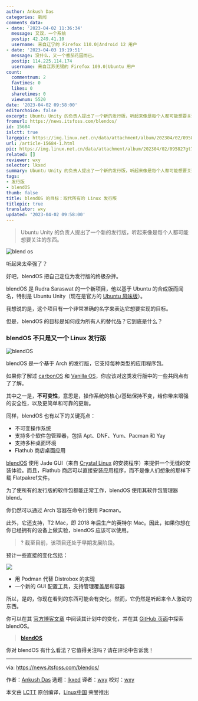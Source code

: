 ```yaml
---
author: Ankush Das
categories: 新闻
comments_data:
- date: '2023-04-02 11:36:34'
  message: 又双，一个系统
  postip: 42.249.41.10
  username: 来自辽宁的 Firefox 110.0|Android 12 用户
- date: '2023-04-03 19:19:51'
  message: 没什么，又一个番茄花园而已。
  postip: 114.225.114.174
  username: 来自江苏无锡的 Firefox 109.0|Ubuntu 用户
count:
  commentnum: 2
  favtimes: 0
  likes: 0
  sharetimes: 0
  viewnum: 5520
date: '2023-04-02 09:58:00'
editorchoice: false
excerpt: Ubuntu Unity 的负责人提出了一个新的发行版，听起来像是每个人都可能想要关注的东西。
fromurl: https://news.itsfoss.com/blendos/
id: 15684
islctt: true
largepic: https://img.linux.net.cn/data/attachment/album/202304/02/095827gt7h2q17qb6thtb0.png
url: /article-15684-1.html
pic: https://img.linux.net.cn/data/attachment/album/202304/02/095827gt7h2q17qb6thtb0.png.thumb.jpg
related: []
reviewer: wxy
selector: lkxed
summary: Ubuntu Unity 的负责人提出了一个新的发行版，听起来像是每个人都可能想要关注的东西。
tags:
- 发行版
- blendOS
thumb: false
title: blendOS 的目标：取代所有的 Linux 发行版
titlepic: true
translator: wxy
updated: '2023-04-02 09:58:00'
---
```



> 
> Ubuntu Unity 的负责人提出了一个新的发行版，听起来像是每个人都可能想要关注的东西。
> 
> 
> 


![blend os](https://img.linux.net.cn/data/attachment/album/202304/02/095827gt7h2q17qb6thtb0.png)


听起来太牵强了？


好吧，blendOS 把自己定位为发行版的终极杂拌。


blendOS 是 Rudra Saraswat 的一个新项目，他以基于 Ubuntu 的合成版而闻名，特别是 Ubuntu Unity（现在是官方的 [Ubuntu 风味版](https://itsfoss.com/which-ubuntu-install/?ref=its-foss-news)）。


我想说的是，这个项目有一个非常准确的名字来表达它想要实现的目标。


但是，blendOS 的目标是如何成为所有人的替代品？它到底是什么？


### blendOS 不只是又一个 Linux 发行版


![blendOS](https://img.linux.net.cn/data/attachment/album/202304/02/095902m5y0zh9xia5yiq6a.jpg)


blendOS 是一个基于 Arch 的发行版，它支持每种类型的应用程序包。


如果你了解过 [carbonOS](https://news.itsfoss.com/carbonos/) 和 [Vanilla OS](https://news.itsfoss.com/vanilla-os-debian-ubuntu/)，你应该对这类发行版中的一些共同点有了了解。


其中之一是，**不可变性**，意思是，操作系统的核心/基础保持不变，给你带来增强的安全性，以及更简单和可靠的更新。


同样，blendOS 也有以下的关键亮点：


* 不可变操作系统
* 支持多个软件包管理器，包括 Apt、DNF、Yum、Pacman 和 Yay
* 支持多种桌面环境
* Flathub 商店桌面应用


[blendOS](https://blendos.co/?ref=its-foss-news) 使用 Jade GUI（来自 [Crystal Linux](https://news.itsfoss.com/crystal-linux-dev/) 的安装程序）来提供一个无缝的安装体验。而且，Flathub 商店可以直接安装应用程序，而不是像人们想象的那样下载 Flatpakref文件。


为了使所有的发行版的软件包都能正常工作，blendOS 使用其软件包管理器 blend。


你仍然可以通过 Arch 容器在命令行使用 Pacman。


此外，它还支持，T2 Mac，即 2018 年后生产的英特尔 Mac。因此，如果你想在你已经拥有的设备上做实验，blendOS 应该可以使用。



> 
> ? 截至目前，该项目还处于早期发展阶段。
> 
> 
> 


预计一些直接的变化包括：


![](https://img.linux.net.cn/data/attachment/album/202304/02/095828sn0azmjeskan7nke.png)


* 用 Podman 代替 Distrobox 的实现
* 一个新的 GUI 配置工具，支持管理覆盖层和容器


所以，是的，你现在看到的东西可能会有变化。然而，它仍然是听起来令人激动的东西。


你可以在其 [官方博客文章](https://blendos.co/future-of-blendos/?ref=its-foss-news) 中阅读其计划中的变化，并在其 [GitHub 页面](https://github.com/blend-os?ref=its-foss-news)中探索 blendOS。



> 
> **[blendOS](https://blendos.co/?ref=its-foss-news)**
> 
> 
> 


你对 blendOS 有什么看法？它值得关注吗？请在评论中告诉我！




---


via: <https://news.itsfoss.com/blendos/>


作者：[Ankush Das](https://news.itsfoss.com/author/ankush/) 选题：[lkxed](https://github.com/lkxed/) 译者：[wxy](https://github.com/wxy) 校对：[wxy](https://github.com/wxy)


本文由 [LCTT](https://github.com/LCTT/TranslateProject) 原创编译，[Linux中国](https://linux.cn/) 荣誉推出